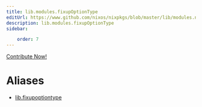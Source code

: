 ```yaml
---
title: lib.modules.fixupOptionType
editUrl: https://www.github.com/nixos/nixpkgs/blob/master/lib/modules.nix#L964C21
description: lib.modules.fixupOptionType
sidebar:

    order: 7
---
```


<a href="https://www.github.com/nixos/nixpkgs/blob/master/lib/modules.nix#L964C21">Contribute Now!</a>


# Aliases

- [lib.fixupoptiontype](/nix-doc-comments/reference/lib/lib-fixupoptiontype)


